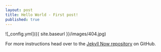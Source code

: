 ```yaml
---
layout: post
title: Hello World - First post!
published: true
---
```



![_config.yml]({{ site.baseurl }}/images/404.jpg)

 For more instructions head over to the [Jekyll Now repository](https://github.com/barryclark/jekyll-now) on GitHub.
